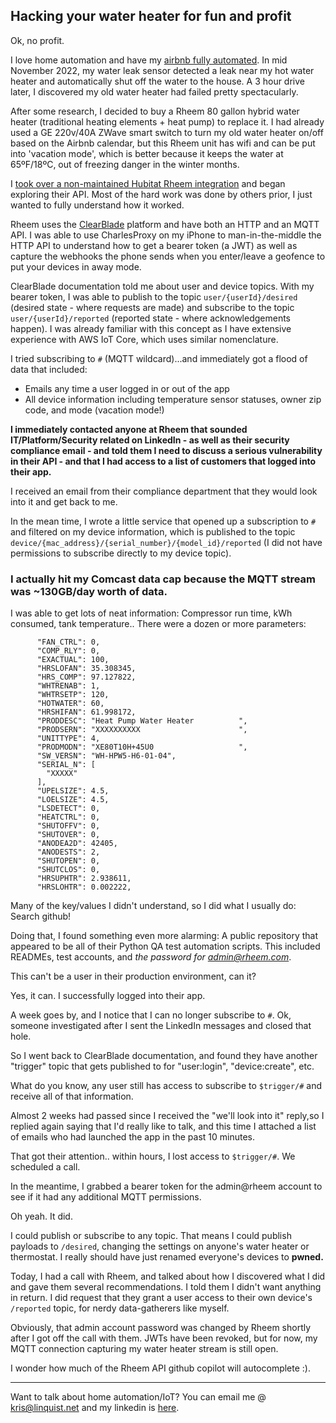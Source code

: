 ## Hacking your water heater for fun and profit
Ok, no profit.

I love home automation and have my [airbnb fully automated](https://www.motoretreat.com/automation).   In mid November 2022, my water leak sensor detected a leak near my hot water heater and automatically shut off the water to the house.   A 3 hour drive later, I discovered my old water heater had failed pretty spectacularly.

After some research, I decided to buy a Rheem 80 gallon hybrid water heater (traditional heating elements + heat pump) to replace it.  I had already used a GE 220v/40A ZWave smart switch to turn my old water heater on/off based on the Airbnb calendar, but this Rheem unit has wifi and can be put into 'vacation mode', which is better because it keeps the water at 65ºF/18ºC, out of freezing danger in the winter months.

I [took over a non-maintained Hubitat Rheem integration](https://github.com/klinquist/hubitat-rheem) and began exploring their API.   Most of the hard work was done by others prior, I just wanted to fully understand how it worked.  

Rheem uses the [ClearBlade](https://www.clearblande.com) platform and have both an HTTP and an MQTT API.   I was able to use CharlesProxy on my iPhone to man-in-the-middle the HTTP API to understand how to get a bearer token (a JWT) as well as capture the webhooks the phone sends when you enter/leave a geofence to put your devices in away mode.

ClearBlade documentation told me about user and device topics.   With my bearer token, I was able to publish to the topic `user/{userId}/desired` (desired state - where requests are made) and subscribe to the topic `user/{userId}/reported` (reported state - where acknowledgements happen).  I was already familiar with this concept as I have extensive experience with AWS IoT Core, which uses similar nomenclature. 

I tried subscribing to `#` (MQTT wildcard)...and immediately got a flood of data that included:

* Emails any time a user logged in or out of the app
* All device information including temperature sensor statuses, owner zip code, and mode (vacation mode!)

**I immediately contacted anyone at Rheem that sounded IT/Platform/Security related on LinkedIn  - as well as their security compliance email -  and told them I need to discuss a serious vulnerability in their API - and that I had access to a list of customers that logged into their app.**  

I received an email from their compliance department that they would look into it and get back to me.

In the mean time, I wrote a little service that opened up a subscription to `#` and filtered on my device information, which is published to the topic `device/{mac_address}/{serial_number}/{model_id}/reported`  (I did not have permissions to subscribe directly to my device topic).

### I actually hit my Comcast data cap because the MQTT stream was ~130GB/day worth of data.

I was able to get lots of neat information: Compressor run time, kWh consumed, tank temperature..  There were a dozen or more parameters:

```
      "FAN_CTRL": 0,
      "COMP_RLY": 0,
      "EXACTUAL": 100,
      "HRSLOFAN": 35.308345,
      "HRS_COMP": 97.127822,
      "WHTRENAB": 1,
      "WHTRSETP": 120,
      "HOTWATER": 60,
      "HRSHIFAN": 61.998172,
      "PRODDESC": "Heat Pump Water Heater          ",
      "PRODSERN": "XXXXXXXXXX                      ",
      "UNITTYPE": 4,
      "PRODMODN": "XE80T10H+45U0                   ",
      "SW_VERSN": "WH-HPW5-H6-01-04",
      "SERIAL_N": [
        "XXXXX"
      ],
      "UPELSIZE": 4.5,
      "LOELSIZE": 4.5,
      "LSDETECT": 0,
      "HEATCTRL": 0,
      "SHUTOFFV": 0,
      "SHUTOVER": 0,
      "ANODEA2D": 42405,
      "ANODESTS": 2,
      "SHUTOPEN": 0,
      "SHUTCLOS": 0,
      "HRSUPHTR": 2.938611,
      "HRSLOHTR": 0.002222,
````

Many of the key/values I didn't understand, so I did what I usually do: Search github!


Doing that, I found something even more alarming:  A public repository that appeared to be all of their Python QA test automation scripts.   This included READMEs, test accounts, and *the password for admin@rheem.com*.   

This can't be a user in their production environment, can it? 

Yes, it can. I successfully logged into their app.


A week goes by, and I notice that I can no longer subscribe to `#`.  Ok, someone investigated after I sent the LinkedIn messages and closed that hole.

So I went back to ClearBlade documentation, and found they have another "trigger" topic that gets published to for "user:login", "device:create", etc.

What do you know, any user still has access to subscribe to `$trigger/#` and receive all of that information.


Almost 2 weeks had passed since I received the "we'll look into it" reply,so I replied again saying that I'd really like to talk, and this time I attached a list of emails who had launched the app in the past 10 minutes.

That got their attention.. within hours, I lost access to `$trigger/#`.  We scheduled a call.

In the meantime, I grabbed a bearer token for the admin@rheem account to see if it had any additional MQTT permissions.

Oh yeah.  It did.

I could publish or subscribe to any topic.  That means I could publish payloads to `/desired`, changing the settings on anyone's water heater or thermostat.  I really should have just renamed everyone's devices to **pwned.**


Today, I had a call with Rheem, and talked about how I discovered what I did and gave them several recommendations. I told them I didn't want anything in return.  I did request that they grant a user access to their own device's `/reported` topic, for nerdy data-gatherers like myself.



Obviously, that admin account password was changed by Rheem shortly after I got off the call with them. JWTs have been revoked, but for now, my MQTT connection capturing my water heater stream is still open.  



I wonder how much of the Rheem API github copilot will autocomplete :).


---

Want to talk about home automation/IoT?  You can email me @ [kris@linquist.net](mailto:kris@linquist.net) and my linkedin is [here](https://www.linkedin.com/in/linquist).